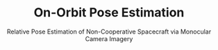 ---
layout: page
title: On-Orbit Pose Estimation
meta-title: Carson Schubert - On-Orbit Pose Estimation
subtitle: Relative Pose Estimation of Non-Cooperative Spacecraft via Monocular Camera Imagery
---